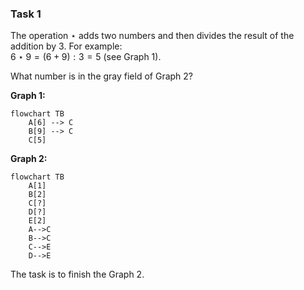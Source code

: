 ### Task 1

The operation $\star$ adds two numbers and then divides the result of the addition by 3. For example:  
$6 \star 9 = (6 + 9) : 3 = 5$ (see Graph 1).  

What number is in the gray field of Graph 2?


**Graph 1:**

```mermaid
flowchart TB
    A[6] --> C
    B[9] --> C
    C[5]
```

**Graph 2:**

```mermaid
flowchart TB
    A[1]
    B[2]
    C[?]
    D[?]
    E[2]
    A-->C
    B-->C
    C-->E
    D-->E
```

The task is to finish the Graph 2.
